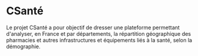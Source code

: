 # CSanté

Le projet CSanté a pour objectif de dresser une plateforme permettant d'analyser, en France et par départements, la répartition géographique des pharmacies et autres infrastructures et équipements liés à la santé, selon la démographie.



